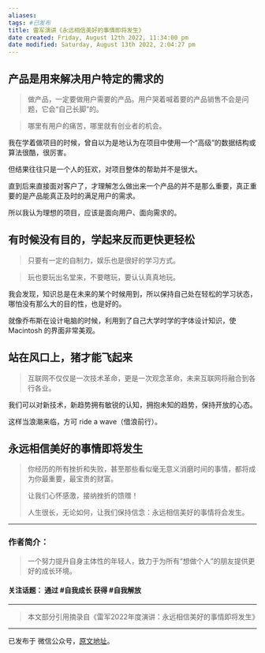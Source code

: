 ```yaml
---
aliases: 
tags: #已发布
title: 雷军演讲《永远相信美好的事情即将发生》
date created: Friday, August 12th 2022, 11:34:00 pm
date modified: Saturday, August 13th 2022, 2:04:27 pm
---
```


## 产品是用来解决用户特定的需求的

> 做产品，一定要做用户需要的产品。用户哭着喊着要的产品销售不会是问题，它会“自己长脚”的。

> 哪里有用户的痛苦，哪里就有创业者的机会。

我在学着做项目的时候，曾自以为是地认为在项目中使用一个“高级”的数据结构或算法很酷，很厉害。

但结果往往只是一个人的狂欢，对项目整体的帮助并不是很大。

直到后来直接面对客户了，才理解怎么做出来一个产品的并不是那么重要，真正重要的是产品能真正及时的满足用户的需求。

所以我认为理想的项目，应该是面向用户、面向需求的。

## 有时候没有目的，学起来反而更快更轻松

> 只要有一定的自制力，娱乐也是很好的学习方式。

> 玩也要玩出名堂来，不要瞎玩，要认认真真地玩。

我会发现，知识总是在未来的某个时候用到，所以保持自己处在轻松的学习状态，哪怕没有那么大的目的性，也是好的。

就像乔布斯在设计电脑的时候，利用到了自己大学时学的字体设计知识，使 Macintosh 的界面非常美观。

## 站在风口上，猪才能飞起来

> 互联网不仅仅是一次技术革命，更是一次观念革命，未来互联网将融合到各行各业。

我们可以对新技术，新趋势拥有敏锐的认知，拥抱未知的趋势，保持开放的心态。

这样当浪潮来临，方可 ride a wave（借浪前行）。

## 永远相信美好的事情即将发生

> 你经历的所有挫折和失败，甚至那些看似毫无意义消磨时间的事情，都将成为你最重要，最宝贵的财富。
> 
> 让我们心怀感激，接纳挫折的馈赠！
> 
> 人生很长，无论如何，让我们保持信念：永远相信美好的事情将会发生。

---

### 作者简介：

> 一个努力提升自身主体性的年轻人，致力于为所有“想做个人”的朋友提供更好的成长环境。

#### 关注话题： 通过 #自我成长 获得 #自我解放 

---
> 本文部分引用摘录自《雷军2022年度演讲：永远相信美好的事情即将发生》


---
已发布于 微信公众号，[原文地址](https://mp.weixin.qq.com/s?__biz=Mzg5MTg0MzQ4OQ==&mid=2247483655&idx=1&sn=8f3d2362f642e90e959e7eac8392fe46&chksm=cfc667c9f8b1eedf1f65688e322ca6092593ae72af3172186873a2cac7a044b823a5f83614a6&token=228879940&lang=zh_CN#rd)。